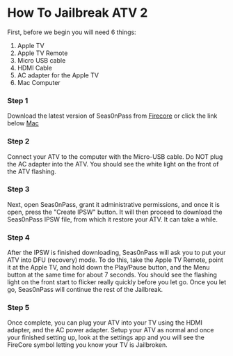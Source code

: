 # How To Jailbreak ATV 2

First, before we begin you will need 6 things:

1. Apple TV
2. Apple TV Remote
3. Micro USB cable
4. HDMI Cable
5. AC adapter for the Apple TV
6. Mac Computer


### Step 1

Download the latest version of Seas0nPass from [Firecore](https://support.firecore.com/hc/en-us/articles/215090347-Jailbreaking-101-Seas0nPass) or click the link below
[Mac](https://github.com/firecore/Seas0nPass/releases/download/0.9.8/Seas0nPass.zip)


### Step 2

Connect your ATV to the computer with the Micro-USB cable. Do NOT plug the AC adapter into the ATV. You should see the white light on the front of the ATV flashing.


### Step 3

Next, open Seas0nPass, grant it administrative permissions, and once it is open, press the "Create IPSW" button. It will then proceed to download the Seas0nPass IPSW file, from which it restore your ATV. It can take a while.


### Step 4 

After the IPSW is finished downloading, Seas0nPass will ask you to put your ATV into DFU (recovery) mode. To do this, take the Apple TV Remote, point it at the Apple TV, and hold down the Play/Pause button, and the Menu button at the same time for about 7 seconds. You should see the flashing light on the front start to flicker really quickly before you let go. Once you let go, Seas0nPass will continue the rest of the Jailbreak.


### Step 5

Once complete, you can plug your ATV into your TV using the HDMI adapter, and the AC power adapter. Setup your ATV as normal and once your finished setting up, look at the settings app and you will see the FireCore symbol letting you know your TV is Jailbroken.
